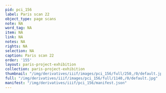 ```yaml
---
pid: pci_156
label: Paris scan 22
object_type: page scans
note: NA
word_tag: NA
item: NA
link: NA
notes: NA
rights: NA
selection: NA
caption: Paris scan 22
order: '155'
layout: paris-project-exhibition
collection: paris-project-exhibition
thumbnail: "/img/derivatives/iiif/images/pci_156/full/250,/0/default.jpg"
full: "/img/derivatives/iiif/images/pci_156/full/1140,/0/default.jpg"
manifest: "/img/derivatives/iiif/pci_156/manifest.json"
---
```

